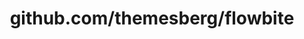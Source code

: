 ---
layout: post
title: github.com/themesberg/flowbite
categories: link
tags: [انگلیسی, گیت‌هاب, برنامه‌نویسی]
---